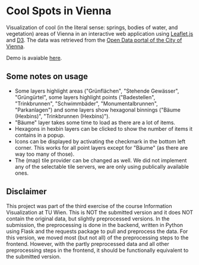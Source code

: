 # Cool Spots in Vienna

Visualization of cool (in the literal sense: springs, bodies of water, and vegetation) areas of Vienna in an interactive web application using [Leaflet.js](https://leafletjs.com/) and [D3](https://d3js.org/).
The data was retrieved from the [Open Data portal of the City of Vienna](https://www.data.gv.at/auftritte/?organisation=stadt-wien).

Demo is avaiable [here](https://pkomon-tgm.github.io/cool-spots-vienna/).

## Some notes on usage

- Some layers highlight areas ("Grünflächen", "Stehende Gewässer", "Grüngürtel", some layers highlight points ("Badestellen", "Trinkbrunnen", "Schwimmbäder", "Monumentalbrunnen", "Parkanlagen") and some layers show hexagonal binnings ("Bäume (Hexbins)", "Trinkbrunnen (Hexbins)").
- "Bäume" layer takes some time to load as there are a lot of items.
- Hexagons in hexbin layers can be clicked to show the number of items it contains in a popup.
- Icons can be displayed by activating the checkmark in the bottom left corner. This works for all point layers except for "Bäume" (as there are way too many of those).
- The (map) tile provider can be changed as well. We did not implement any of the selectable tile servers, we are only using publically available ones.

## Disclaimer
This project was part of the third exercise of the course Information Visualization at TU Wien.
This is NOT the submitted version and it does NOT contain the original data, but slightly preprocessed versions.
In the submission, the preprocessing is done in the backend, written in Python using Flask and the requests package to pull and preprocess the data.
For this version, we moved most (but not all) of the preprocessing steps to the frontend. However, with the partly preprocessed data and all other
preprocessing steps in the frontend, it should be functionally equivalent to the submitted version.
